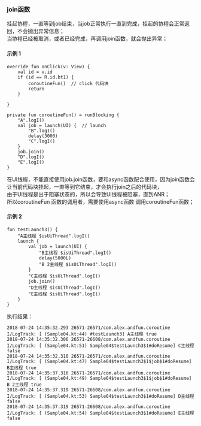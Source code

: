 ### join函数  

挂起协程，一直等到job结束，当job正常执行一直到完成，挂起的协程会正常返回，不会抛出异常信息；  
当协程已经被取消，或者已经完成，再调用join函数，就会抛出异常；  

#### 示例 1  
```
override fun onClick(v: View) {
    val id = v.id
    if (id == R.id.bt1) {
        coroutineFun()  // click 代码块
        return
    }

}

private fun coroutineFun() = runBlocking {
    "A".logI()
    val job = launch(UI) {  // launch
        "B".logI()
        delay(3000)
        "C".logI()
    }
    job.join()
    "D".logI()
    "E".logI()
}
```
在UI线程，不能直接使用job.join函数，要和async函数配合使用，因为join函数会让当前代码块挂起，一直等到它结束，才会执行join之后的代码块，  
由于UI线程是出于阻塞状态的，所以会导致UI线程被阻塞，直到ANR；  
所以coroutineFun 函数的调用者，需要使用async函数 调用coroutineFun函数；  
#### 示例 2  
```
fun testLaunch3() {
    "A主线程 $isUiThread".logI()
    launch {
        val job = launch(UI) {
            "B主线程 $isUiThread".logI()
            delay(5000L)
            "B 2主线程 $isUiThread".logI()
        }
        "C主线程 $isUiThread".logI()
        job.join()
        "D主线程 $isUiThread".logI()
        "E主线程 $isUiThread".logI()
    }
}
```
执行结果：  
```
2018-07-24 14:35:32.293 26571-26571/com.alex.andfun.coroutine I/LogTrack: [ (Sample04.kt:44) #testLaunch3] A主线程 true
2018-07-24 14:35:32.306 26571-26608/com.alex.andfun.coroutine I/LogTrack: [ (Sample04.kt:51) Sample04$testLaunch3$1#doResume] C主线程 false
2018-07-24 14:35:32.310 26571-26571/com.alex.andfun.coroutine I/LogTrack: [ (Sample04.kt:47) Sample04$testLaunch3$1$job$1#doResume] B主线程 true
2018-07-24 14:35:37.316 26571-26571/com.alex.andfun.coroutine I/LogTrack: [ (Sample04.kt:49) Sample04$testLaunch3$1$job$1#doResume] B 2主线程 true
2018-07-24 14:35:37.319 26571-26608/com.alex.andfun.coroutine I/LogTrack: [ (Sample04.kt:53) Sample04$testLaunch3$1#doResume] D主线程 false
2018-07-24 14:35:37.319 26571-26608/com.alex.andfun.coroutine I/LogTrack: [ (Sample04.kt:54) Sample04$testLaunch3$1#doResume] E主线程 false

```
